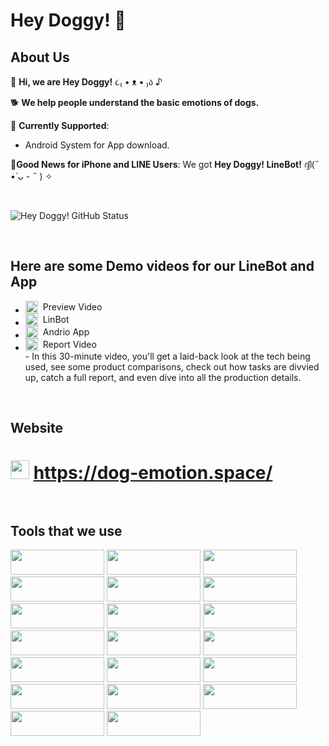 # Hey Doggy! 🐾
## About Us

🐶 **Hi, we are Hey Doggy!** ૮₍ • ᴥ • ₎ა ♪

🐕 **We help people understand the basic emotions of dogs.**

🦴 **Currently Supported**:
   - Android System for App download.

🐩**Good News for iPhone and LINE Users**:
We got **Hey Doggy! LineBot!** ദ്ദി(˵ •̀ ᴗ - ˵ ) ✧

</br>

![Hey Doggy! GitHub Status](https://github-readme-stats.vercel.app/api?username=YourGitHubUsername&show_icons=true&theme=tokyonight&custom_title=Hey%20Doggy!%20GitHub%20Status)



</br>


## Here are some Demo videos for our LineBot and App
- <a href="https://www.youtube.com/watch?v=1w2M-5WNSK8" target="_blank" style="display: flex; align-items: center; text-decoration: none;">
    <img src="https://upload.wikimedia.org/wikipedia/commons/thumb/4/42/YouTube_icon_%282013-2017%29.png/480px-YouTube_icon_%282013-2017%29.png" alt="YouTube Logo" width="20" height="20" style="margin-right: 8px;">
    Preview Video 
  </a>

- <a href="https://www.youtube.com/watch?v=T5kKySmiGqU" target="_blank" style="display: flex; align-items: center; text-decoration: none;">
    <img src="https://upload.wikimedia.org/wikipedia/commons/thumb/4/42/YouTube_icon_%282013-2017%29.png/480px-YouTube_icon_%282013-2017%29.png" alt="YouTube Logo" width="20" height="20" style="margin-right: 8px;">
    LinBot
  </a>

- <a href="https://www.youtube.com/watch?v=FmdBq1JazY8" target="_blank" style="display: flex; align-items: center; text-decoration: none;">
    <img src="https://upload.wikimedia.org/wikipedia/commons/thumb/4/42/YouTube_icon_%282013-2017%29.png/480px-YouTube_icon_%282013-2017%29.png" alt="YouTube Logo" width="20" height="20" style="margin-right: 8px;">
    Andrio App
  </a>
- <a href="https://www.youtube.com/watch?v=1w2M-5WNSK8](https://youtu.be/F5mQ3UauUIg?si=ihCS-bHYx9eUxfj_" target="_blank" style="display: flex; align-items: center; text-decoration: none;">
    <img src="https://upload.wikimedia.org/wikipedia/commons/thumb/4/42/YouTube_icon_%282013-2017%29.png/480px-YouTube_icon_%282013-2017%29.png" alt="YouTube Logo" width="20" height="20" style="margin-right: 8px;">
    Report Video 
  </a>
   - In this 30-minute video, you'll get a laid-back look at the tech being used, see some product comparisons, check out how tasks are divvied up, catch a full report, and even dive into all the production details.


</br>

## Website
<h1>
  <span>
    <img src="https://img.shields.io/badge/-%E2%9E%A1-blue?style=flat-square" width="30" height="30"/>
    <a href="https://dog-emotion.space/">https://dog-emotion.space/</a>
  </span>




</br>
</br>


## Tools that we use

<span>
<img src="https://img.shields.io/badge/-Python-3776AB?style=flat-square&logo=python&logoColor=white" width="150" height="40"/>
<img src="https://img.shields.io/badge/-PostgreSQL-336791?style=flat-square&logo=postgresql&logoColor=white" width="150" height="40"/>
<img src="https://img.shields.io/badge/-CloudSQL-4285F4?style=flat-square&logo=google-cloud&logoColor=white" width="150" height="40"/>
<img src="https://img.shields.io/badge/-Docker-2496ED?style=flat-square&logo=docker&logoColor=white" width="150" height="40"/>
<img src="https://img.shields.io/badge/-Google%20Cloud-4285F4?style=flat-square&logo=google-cloud&logoColor=white" width="150" height="40"/>
<img src="https://img.shields.io/badge/-GitHub-181717?style=flat-square&logo=github&logoColor=white" width="150" height="40"/>
<img src="https://img.shields.io/badge/-Postman-FF6C37?style=flat-square&logo=postman&logoColor=white" width="150" height="40"/>
<img src="https://img.shields.io/badge/-n8n-04CCFF?style=flat-square&logo=n8n&logoColor=white" width="150" height="40"/>
<img src="https://img.shields.io/badge/-YOLO-00FFFF?style=flat-square&logo=opencv&logoColor=white" width="150" height="40"/>
<img src="https://img.shields.io/badge/-TensorFlow-FF6F00?style=flat-square&logo=tensorflow&logoColor=white" width="150" height="40"/>
<img src="https://img.shields.io/badge/-PyTorch-EE4C2C?style=flat-square&logo=pytorch&logoColor=white" width="150" height="40"/>
<img src="https://img.shields.io/badge/-CUDA-76B900?style=flat-square&logo=nvidia&logoColor=white" width="150" height="40"/>
<img src="https://img.shields.io/badge/-LLM-FFCC00?style=flat-square&logo=openai&logoColor=white" width="150" height="40"/>
<img src="https://img.shields.io/badge/-RAG-0066CC?style=flat-square&logo=databricks&logoColor=white" width="150" height="40"/>
<img src="https://img.shields.io/badge/-HTML-E34F26?style=flat-square&logo=html5&logoColor=white" width="150" height="40"/>
<img src="https://img.shields.io/badge/-CSS-1572B6?style=flat-square&logo=css3&logoColor=white" width="150" height="40"/>
<img src="https://img.shields.io/badge/-Figma-F24E1E?style=flat-square&logo=figma&logoColor=white" width="150" height="40"/>
<img src="https://img.shields.io/badge/-Canva-00C4CC?style=flat-square&logo=canva&logoColor=white" width="150" height="40"/>
<img src="https://img.shields.io/badge/-App%20Inventor-FFA500?style=flat-square&logo=app-inventor&logoColor=white" width="150" height="40"/>
<img src="https://img.shields.io/badge/-Hugging%20Face-FFD700?style=flat-square&logo=huggingface&logoColor=white" width="150" height="40"/>
</span>










